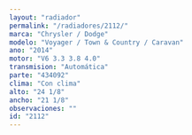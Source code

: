 ```yaml
---
layout: "radiador"
permalink: "/radiadores/2112/"
marca: "Chrysler / Dodge"
modelo: "Voyager / Town & Country / Caravan"
ano: "2014"
motor: "V6 3.3 3.8 4.0"
transmision: "Automática"
parte: "434092"
clima: "Con clima"
alto: "24 1/8"
ancho: "21 1/8"
observaciones: ""
id: "2112"
---
```



